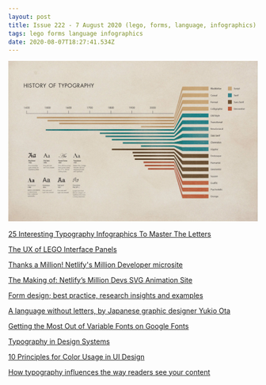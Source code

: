 ```yaml
---
layout: post
title: Issue 222 - 7 August 2020 (lego, forms, language, infographics)
tags: lego forms language infographics
date: 2020-08-07T18:27:41.534Z
---
```

![25 Interesting Typography Infographics To Master The Letters](/assets/uploads/issue-222.jpg "25 Interesting Typography Infographics To Master The Letters")

<a href="https://www.designmantic.com/blog/25-typography-infographics/" title="25 Interesting Typography Infographics To Master The Letters" alt="25 Interesting Typography Infographics To Master The Letters"  target="_blank">25 Interesting Typography Infographics To Master The Letters</a>

<a href="https://www.designedbycave.co.uk/2020/LEGO-Interface-UX/" title="The UX of LEGO Interface Panel" alt="The UX of LEGO Interface Panel"  target="_blank">The UX of LEGO Interface Panels</a>

<a href="https://million-devs.netlify.com/" title="Netlify Million Developer microsite" alt="Netlify Million Developer microsite"  target="_blank">Thanks a Million! Netlify's Million Developer microsite</a>

<a href="https://css-tricks.com/the-making-of-netlifys-million-devs-svg-animation-site/" title="The Making of: Netlify’s Million Devs SVG Animation Site" alt="The Making of: Netlify’s Million Devs SVG Animation Site" target="_blank">The Making of: Netlify’s Million Devs SVG Animation Site</a>

<a href="https://gerireid.com/forms.html" title="Form design" alt="Form design" target="_blank">Form design; best practice, research insights and examples</a>

<a href="https://www.logodesignlove.com/yukio-ota-locos" title="Yukio Ota" alt="Yukio Ota" target="_blank">A language without letters, by Japanese graphic designer Yukio Ota</a>

<a href="https://css-tricks.com/getting-the-most-out-of-variable-fonts-on-google-fonts/" title="Getting the Most Out of Variable Fonts on Google Fonts" alt="Getting the Most Out of Variable Fonts on Google Fonts" target="_blank">Getting the Most Out of Variable Fonts on Google Fonts</a>

<a href="https://medium.com/eightshapes-llc/typography-in-design-systems-6ed771432f1e" title="Typography in Design Systems" alt="Typography in Design Systems" target="_blank">Typography in Design Systems</a>

<a href="https://uxdesign.cc/10-principles-for-color-usage-in-ui-design-65174b213004" title="10 Principles for Color Usage in UI Design" alt="10 Principles for Color Usage in UI Design" target="_blank">10 Principles for Color Usage in UI Design</a>

<a href="https://www.mediaupdate.co.za/media/148721/how-typography-influences-the-way-readers-see-your-content" title="How typography influences the way readers see your content" alt="How typography influences the way readers see your content" target="_blank">How typography influences the way readers see your content</a>